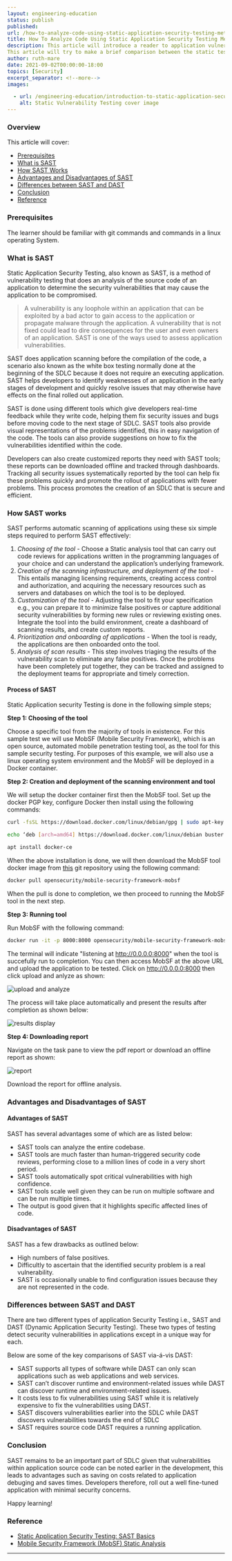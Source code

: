 ```yaml
---
layout: engineering-education
status: publish
published: 
url: /how-to-analyze-code-using-static-application-security-testing-method/
title: How To Analyze Code Using Static Application Security Testing Method
description: This article will introduce a reader to application vulnerability testing, outlining the various ways of performing the same. The article will further focus on the static secutity testing method outlining how it works and its advantages.
This article will try to make a brief comparison between the static testing method and dynamic method and any other methods in existence.
author: ruth-mare
date: 2021-09-02T00:00:00-18:00
topics: [Security]
excerpt_separator: <!--more-->
images:

  - url: /engineering-education/introduction-to-static-application-security-testing-method/hero.jpg
    alt: Static Vulnerability Testing cover image 
---
```

<!--more-->

### Overview
This article will cover:
- [Prerequisites](prerequisites)
- [What is SAST](what-is-sast)
- [How SAST Works](how-sast-works)
- [Advantages and Disadvantages of SAST](advantages-and-disadvantages-of-sast)
- [Differences between SAST and DAST](differences-between-sast-and-dast)
- [Conclusion](conclusion)
- [Reference](reference)

### Prerequisites
The learner should be familiar with git commands and commands in a linux operating System.

### What is SAST
Static Application Security Testing, also known as SAST, is a method of vulnerability testing that does an analysis of the source code of an application to determine the security vulnerabilities that may cause the application to be compromised.

> A vulnerability is any loophole within an application that can be exploited by a bad actor to gain access to the application or propagate malware through the application. A vulnerability that is not fixed could lead to dire consequences for the user and even owners of an application. SAST is one of the ways used to assess application vulnerabilities.

SAST does application scanning before the compilation of the code, a scenario also known as the white box testing normally done at the beginning of the SDLC because it does not require an executing application. SAST helps developers to identify weaknesses of an application in the early stages of development and quickly resolve issues that may otherwise have effects on the final rolled out application.

SAST is done using different tools which give developers real-time feedback while they write code, helping them fix security issues and bugs before moving code to the next stage of SDLC. SAST tools also provide visual representations of the problems identified, this in easy navigation of the code. The tools can also provide suggestions on how to fix the vulnerabilities identified within the code.

Developers can also create customized reports they need with SAST tools; these reports can be downloaded offline and tracked through dashboards. Tracking all security issues systematically reported by the tool can help fix these problems quickly and promote the rollout of applications with fewer problems. This process promotes the creation of an SDLC that is secure and efficient.

### How SAST works
SAST performs automatic scanning of applications using these six simple steps required to perform SAST effectively:
1. *Choosing of the tool* - Choose a Static analysis tool that can carry out code reviews for applications written in the programming languages of your choice and can understand the application’s underlying framework.
2. *Creation of the scanning infrastructure, and deployment of the tool* - This entails managing licensing requirements, creating access control and authorization, and acquiring the necessary resources such as servers and databases on which the tool is to be deployed.
3. *Customization of the tool* - Adjusting the tool to fit your specification e.g., you can prepare it to minimize false positives or capture additional security vulnerabilities by forming new rules or reviewing existing ones. Integrate the tool into the build environment, create a dashboard of scanning results, and create custom reports.
4. *Prioritization and onboarding of applications* - When the tool is ready, the applications are then onboarded onto the tool.
5. *Analysis of scan results* - This step involves triaging the results of the vulnerability scan to eliminate any false positives. Once the problems have been completely put together, they can be tracked and assigned to the deployment teams for appropriate and timely correction.

#### Process of SAST
Static Application security Testing is done in the following simple steps;

**Step 1: Choosing of the tool**

Choose a specific tool from the majority of tools in existence. For this sample test we will use MobSF (Mobile Security Framework), which is an open source, automated mobile penetration testing tool, as the tool for this sample security testing.
For purposes of  this example, we will also use a linux operating system environment and the MobSF will be deployed in a Docker container.

**Step 2: Creation and deployment of the scanning environment and tool**

We will setup the docker container first then the MobSF tool.
Set up the docker PGP key, configure Docker then install using the following commands:
```bash
curl -fsSL https://download.docker.com/linux/debian/gpg | sudo apt-key add –
```
```bash
echo ‘deb [arch=amd64] https://download.docker.com/linux/debian buster stable’ | sudo tee /etc/apt/sources.list.d/docker.list
```
```bash
apt install docker-ce
```
When the above installation is done, we will then download the MobSF tool docker image from [this](https://hub.docker.com/r/opensecurity/mobile-security-framework-mobsf/) git repository using the following command:
```bash
docker pull opensecurity/mobile-security-framework-mobsf
```
When the pull is done to completion, we then proceed to running the MobSF tool in the next step.

**Step 3: Running tool**

Run MobSF with the following command:
```bash
docker run -it -p 8000:8000 opensecurity/mobile-security-framework-mobsf
```
The terminal will indicate "listening at http://0.0.0.0:8000" when the tool is succefully run to completion.
You can then access MobSF at the above URL and upload the application to be tested.
Click on http://0.0.0.0:8000 then click upload and anlyze as shown:

![upload and analyze](upload.png)

The process will take place automatically and present the results after completion as shown below:

![results display](results.png)

**Step 4: Downloading report**

Navigate on the task pane to view the pdf report or download an offline report as shown:

![report](report.png)

Download the report for offline analysis.

### Advantages and Disadvantages of SAST
#### Advantages of SAST
SAST has several advantages some of which are as listed below:
- SAST tools can analyze the entire codebase.
- SAST tools are much faster than human-triggered security code reviews, performing close to a million lines of code in a very short period.
- SAST tools automatically spot critical vulnerabilities with high confidence.
- SAST tools scale well given they can be run on multiple software and can be run multiple times.
- The output is good given that it highlights specific affected lines of code.

#### Disadvantages of SAST
SAST has a few drawbacks as outlined below:
- High numbers of false positives.
- Difficultly to ascertain that the identified security problem is a real vulnerability.
- SAST is occasionally unable to find configuration issues because they are not represented in the code.

### Differences between SAST and DAST
There are two different types of application Security Testing i.e., SAST and DAST (Dynamic Application Security Testing). These two types of testing detect security vulnerabilities in applications except in a unique way for each.

Below are some of the key comparisons of SAST via-á-vis DAST:
- SAST supports all types of software while DAST can only scan applications such as web applications and web services.
- SAST can’t discover runtime and environment-related issues while DAST can discover runtime and environment-related issues.
- It costs less to fix vulnerabilities using SAST while it is relatively expensive to fix the vulnerabilities using DAST.
- SAST discovers vulnerabilities earlier into the SDLC while DAST discovers vulnerabilities towards the end of SDLC
- SAST requires source code DAST requires a running application.

### Conclusion
SAST remains to be an important part of SDLC given that vulnerabilities within application source code can be noted earlier in the development, this leads to advantages such as saving on costs related to application debuging and saves times.
Developers therefore, roll out a well fine-tuned application with minimal security concerns.

Happy learning!

### Reference
- [Static Application Security Testing: SAST Basics](https://www.whitesourcesoftware.com/resources/blog/sast-static-application-security-testing/)
- [Mobile Security Framework (MobSF) Static Analysis](https://medium.com/@kshitishirke/mobile-security-framework-mobsf-static-analysis-df22fcdae46e)
---
